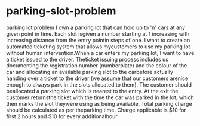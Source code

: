 # parking-slot-problem
parking lot problem
I own a parking lot that can hold up to 'n' cars at any given point in time. Each slot isgiven a number starting at 1 increasing with increasing distance from the entry pointin steps of one. I want to create an automated ticketing system that allows mycustomers to use my parking lot without human intervention.When a car enters my parking lot, I want to have a ticket issued to the driver. Theticket issuing process includes us documenting the registration number (numberplate) and the colour of the car and allocating an available parking slot to the carbefore actually handing over a ticket to the driver (we assume that our customers arenice enough to always park in the slots allocated to them). The customer should beallocated a parking slot which is nearest to the entry. At the exit the customer returnsthe ticket with the time the car was parked in the lot, which then marks the slot theywere using as being available. Total parking charge should be calculated as per theparking time. Charge applicable is $10 for first 2 hours and $10 for every additionalhour.

